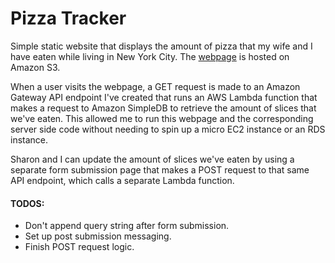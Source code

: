 # Pizza Tracker

Simple static website that displays the amount of pizza that my wife and I have eaten while living in New York City. The [webpage](http://ryandasher.com/projects/pizza-tracker/) is hosted on Amazon S3.

When a user visits the webpage, a GET request is made to an Amazon Gateway API endpoint I've created that runs an AWS Lambda function that makes a request to Amazon SimpleDB to retrieve the amount of slices that we've eaten. This allowed me to run this webpage and the corresponding server side code without needing to spin up a micro EC2 instance or an RDS instance.

Sharon and I can update the amount of slices we've eaten by using a separate form submission page that makes a POST request to that same API endpoint, which calls a separate Lambda function.

#### TODOS:

* Don't append query string after form submission.
* Set up post submission messaging.
* Finish POST request logic.
